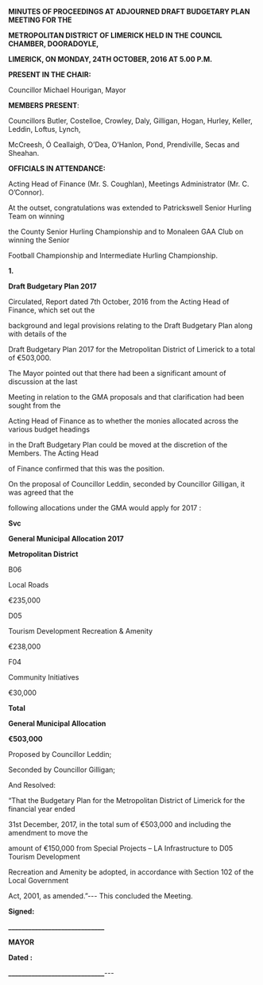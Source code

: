 **MINUTES OF PROCEEDINGS AT ADJOURNED DRAFT BUDGETARY PLAN MEETING FOR THE**

**METROPOLITAN DISTRICT OF LIMERICK HELD IN THE COUNCIL CHAMBER, DOORADOYLE,**

**LIMERICK, ON MONDAY, 24TH OCTOBER, 2016 AT 5.00 P.M.**

**PRESENT IN THE CHAIR:**

Councillor Michael Hourigan, Mayor

**MEMBERS PRESENT**:

Councillors Butler, Costelloe, Crowley, Daly, Gilligan, Hogan, Hurley, Keller, Leddin, Loftus, Lynch,

McCreesh, Ó Ceallaigh, O’Dea, O’Hanlon, Pond, Prendiville, Secas and Sheahan.

**OFFICIALS IN ATTENDANCE:**

Acting Head of Finance (Mr. S. Coughlan), Meetings Administrator (Mr. C. O’Connor).

At the outset, congratulations was extended to Patrickswell Senior Hurling Team on winning

the County Senior Hurling Championship and to Monaleen GAA Club on winning the Senior

Football Championship and Intermediate Hurling Championship.

**1.**

**Draft Budgetary Plan 2017**

Circulated, Report dated 7th October, 2016 from the Acting Head of Finance, which set out the

background and legal provisions relating to the Draft Budgetary Plan along with details of the

Draft Budgetary Plan 2017 for the Metropolitan District of Limerick to a total of €503,000.

The Mayor pointed out that there had been a significant amount of discussion at the last

Meeting in relation to the GMA proposals and that clarification had been sought from the

Acting Head of Finance as to whether the monies allocated across the various budget headings

in the Draft Budgetary Plan could be moved at the discretion of the Members. The Acting Head

of Finance confirmed that this was the position.

On the proposal of Councillor Leddin, seconded by Councillor Gilligan, it was agreed that the

following allocations under the GMA would apply for 2017 :

**Svc**

**General Municipal Allocation 2017**

**Metropolitan District**

B06

Local Roads

€235,000

D05

Tourism Development Recreation & Amenity

€238,000

F04

Community Initiatives

€30,000

**Total**

**General Municipal Allocation**

**€503,000**

Proposed by Councillor Leddin;

Seconded by Councillor Gilligan;

And Resolved:

“That the Budgetary Plan for the Metropolitan District of Limerick for the financial year ended

31st December, 2017, in the total sum of €503,000 and including the amendment to move the

amount of €150,000 from Special Projects – LA Infrastructure to D05 Tourism Development

Recreation and Amenity be adopted, in accordance with Section 102 of the Local Government

Act, 2001, as amended.”---
This concluded the Meeting.

**Signed:**

**\_\_\_\_\_\_\_\_\_\_\_\_\_\_\_\_\_\_\_\_\_\_\_\_\_\_\_\_\_**

**MAYOR**

**Dated :**

**\_\_\_\_\_\_\_\_\_\_\_\_\_\_\_\_\_\_\_\_\_\_\_\_\_\_\_\_\_**---
